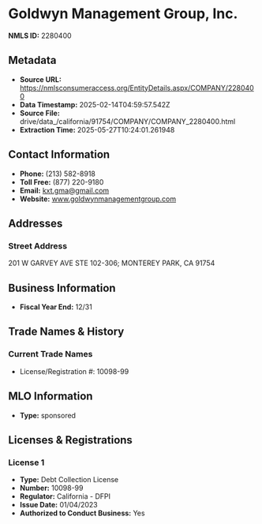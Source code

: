 # Goldwyn Management Group, Inc.

**NMLS ID:** 2280400

## Metadata
- **Source URL:** https://nmlsconsumeraccess.org/EntityDetails.aspx/COMPANY/2280400
- **Data Timestamp:** 2025-02-14T04:59:57.542Z
- **Source File:** drive/data_/california/91754/COMPANY/COMPANY_2280400.html
- **Extraction Time:** 2025-05-27T10:24:01.261948

## Contact Information
- **Phone:** (213) 582-8918
- **Toll Free:** (877) 220-9180
- **Email:** kxt.gma@gmail.com
- **Website:** www.goldwynmanagementgroup.com

## Addresses
### Street Address
201 W GARVEY AVE STE 102-306; MONTEREY PARK, CA 91754

## Business Information
- **Fiscal Year End:** 12/31

## Trade Names & History
### Current Trade Names
- License/Registration #: 10098-99

## MLO Information
- **Type:** sponsored

## Licenses & Registrations

### License 1
- **Type:** Debt Collection License
- **Number:** 10098-99
- **Regulator:** California - DFPI
- **Issue Date:** 01/04/2023
- **Authorized to Conduct Business:** Yes
